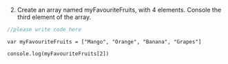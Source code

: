 2. Create an array named myFavouriteFruits, with 4 elements. Console the third element of the array.

```javascript
//please write code here
```

```solution
var myFavouriteFruits = ["Mango", "Orange", "Banana", "Grapes"]

console.log(myFavouriteFruits[2])
```